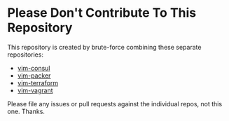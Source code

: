# Please Don't Contribute To This Repository

This repository is created by brute-force combining these separate
repositories:

* [vim-consul](https://github.com/markcornick/vim-consul)
* [vim-packer](https://github.com/markcornick/vim-packer)
* [vim-terraform](https://github.com/markcornick/vim-terraform)
* [vim-vagrant](https://github.com/markcornick/vim-vagrant)

Please file any issues or pull requests against the individual repos,
not this one. Thanks.
